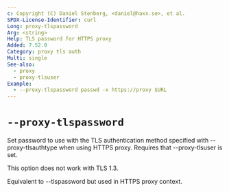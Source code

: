 ```yaml
---
c: Copyright (C) Daniel Stenberg, <daniel@haxx.se>, et al.
SPDX-License-Identifier: curl
Long: proxy-tlspassword
Arg: <string>
Help: TLS password for HTTPS proxy
Added: 7.52.0
Category: proxy tls auth
Multi: single
See-also:
  - proxy
  - proxy-tlsuser
Example:
  - --proxy-tlspassword passwd -x https://proxy $URL
---
```


# `--proxy-tlspassword`

Set password to use with the TLS authentication method specified with
--proxy-tlsauthtype when using HTTPS proxy. Requires that --proxy-tlsuser is
set.

This option does not work with TLS 1.3.

Equivalent to --tlspassword but used in HTTPS proxy context.

